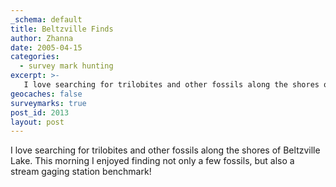 ```yaml
---
_schema: default
title: Beltzville Finds
author: Zhanna
date: 2005-04-15
categories:
  - survey mark hunting
excerpt: >- 
   I love searching for trilobites and other fossils along the shores of Beltzville Lake.  This morning I enjoyed finding not only a few fossils, but also a stream gaging station benchmark!
geocaches: false
surveymarks: true
post_id: 2013
layout: post                                                          
---      
```


I love searching for trilobites and other fossils along the shores of Beltzville Lake.  This morning I enjoyed finding not only a few fossils, but also a stream gaging station benchmark!